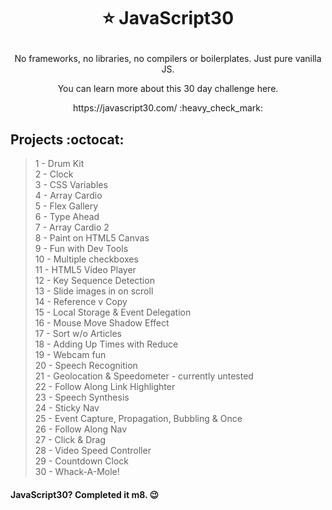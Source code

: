 # <p align=center> :star: JavaScript30  
  
<p align=center> No frameworks, no libraries, no compilers or boilerplates. Just pure vanilla JS.  
<p align=center>You can learn more about this 30 day challenge here.  
<p align=center>https://javascript30.com/ :heavy_check_mark:

## Projects :octocat:
>1 - Drum Kit  
>2 - Clock  
>3 - CSS Variables  
>4 - Array Cardio  
>5 - Flex Gallery  
>6 - Type Ahead  
>7 - Array Cardio 2  
>8 - Paint on HTML5 Canvas  
>9 - Fun with Dev Tools  
>10 - Multiple checkboxes  
>11 - HTML5 Video Player  
>12 - Key Sequence Detection  
>13 - Slide images in on scroll  
>14 - Reference v Copy  
>15 - Local Storage & Event Delegation  
>16 - Mouse Move Shadow Effect  
>17 - Sort w/o Articles  
>18 - Adding Up Times with Reduce  
>19 - Webcam fun  
>20 - Speech Recognition  
>21 - Geolocation & Speedometer - currently untested  
>22 - Follow Along Link Highlighter  
>23 - Speech Synthesis  
>24 - Sticky Nav  
>25 - Event Capture, Propagation, Bubbling & Once  
>26 - Follow Along Nav  
>27 - Click & Drag  
>28 - Video Speed Controller  
>29 - Countdown Clock  
>30 - Whack-A-Mole!  

#### JavaScript30? Completed it m8. :wink:
